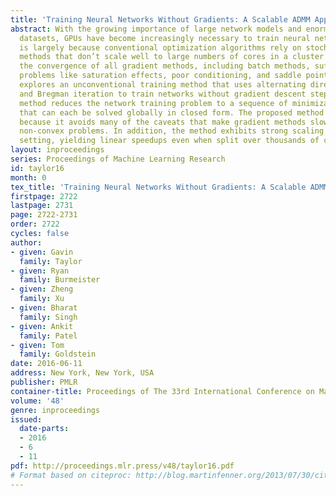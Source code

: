 ```yaml
---
title: 'Training Neural Networks Without Gradients: A Scalable ADMM Approach'
abstract: With the growing importance of large network models and enormous training
  datasets, GPUs have become increasingly necessary to train neural networks. This
  is largely because conventional optimization algorithms rely on stochastic gradient
  methods that don’t scale well to large numbers of cores in a cluster setting. Furthermore,
  the convergence of all gradient methods, including batch methods, suffers from common
  problems like saturation effects, poor conditioning, and saddle points. This paper
  explores an unconventional training method that uses alternating direction methods
  and Bregman iteration to train networks without gradient descent steps. The proposed
  method reduces the network training problem to a sequence of minimization sub-steps
  that can each be solved globally in closed form. The proposed method is advantageous
  because it avoids many of the caveats that make gradient methods slow on highly
  non-convex problems. In addition, the method exhibits strong scaling in the distributed
  setting, yielding linear speedups even when split over thousands of cores.
layout: inproceedings
series: Proceedings of Machine Learning Research
id: taylor16
month: 0
tex_title: 'Training Neural Networks Without Gradients: A Scalable ADMM Approach'
firstpage: 2722
lastpage: 2731
page: 2722-2731
order: 2722
cycles: false
author:
- given: Gavin
  family: Taylor
- given: Ryan
  family: Burmeister
- given: Zheng
  family: Xu
- given: Bharat
  family: Singh
- given: Ankit
  family: Patel
- given: Tom
  family: Goldstein
date: 2016-06-11
address: New York, New York, USA
publisher: PMLR
container-title: Proceedings of The 33rd International Conference on Machine Learning
volume: '48'
genre: inproceedings
issued:
  date-parts:
  - 2016
  - 6
  - 11
pdf: http://proceedings.mlr.press/v48/taylor16.pdf
# Format based on citeproc: http://blog.martinfenner.org/2013/07/30/citeproc-yaml-for-bibliographies/
---
```


